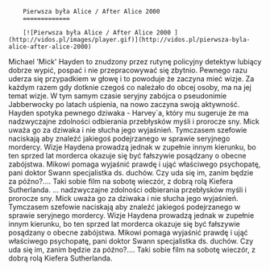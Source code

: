 
        Pierwsza była Alice / After Alice 2000 
        =============
        
        [![Pierwsza była Alice / After Alice 2000 ](http://vidos.pl/images/player.gif)](http://vidos.pl/pierwsza-byla-alice-after-alice-2000)
        
        
 Michael 'Mick' Hayden to znudzony przez rutynę policyjny detektyw lubiący dobrze wypić, pospać i nie przepracowywać się zbytnio. Pewnego razu uderza się przypadkiem w głowę i to powoduje że zaczyna mieć wizje. Za każdym razem gdy dotknie czegoś co należało do obcej osoby, ma na jej temat wizje. W tym samym czasie seryjny zabójca o pseudonimie Jabberwocky po latach uśpienia, na nowo zaczyna swoją aktywność. Hayden spotyka pewnego dziwaka - Harvey`a, który mu sugeruje że ma nadzwyczajne zdolności odbierania przebłysków myśli i prorocze sny. Mick uważa go za dziwaka i nie słucha jego wyjaśnień. Tymczasem szefowie naciskają aby znaleźć jakiegoś podejrzanego w sprawie seryjnego mordercy. Wizje Haydena prowadzą jednak w zupełnie innym kierunku, bo ten sprzed lat morderca okazuje się być fałszywie posądzany o obecne zabójstwa. Mikowi pomaga wyjaśnić prawdę i ująć właściwego psychopatę, pani doktor Swann specjalistka ds. duchów. Czy uda się im, zanim będzie za późno?.... Taki sobie film na sobotę wieczór, z dobrą rolą Kiefera Sutherlanda.   ... nadzwyczajne zdolności odbierania przebłysków myśli i prorocze sny. Mick uważa go za dziwaka i nie słucha jego wyjaśnień. Tymczasem szefowie naciskają aby znaleźć jakiegoś podejrzanego w sprawie seryjnego mordercy. Wizje Haydena prowadzą jednak w zupełnie innym kierunku, bo ten sprzed lat morderca okazuje się być fałszywie posądzany o obecne zabójstwa. Mikowi pomaga wyjaśnić prawdę i ująć właściwego psychopatę, pani doktor Swann specjalistka ds. duchów. Czy uda się im, zanim będzie za późno?.... Taki sobie film na sobotę wieczór, z dobrą rolą Kiefera Sutherlanda.
    